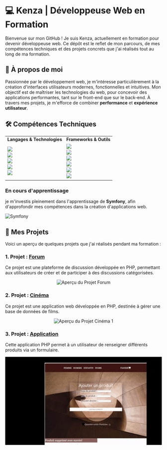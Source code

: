 # 💻 Kenza | Développeuse Web en Formation

Bienvenue sur mon GitHub ! 
Je suis Kenza, actuellement en formation pour devenir développeuse web. 
Ce dépôt est le reflet de mon parcours, de mes compétences techniques et des projets concrets que j'ai réalisés tout au long de ma formation.

## 🌟 À propos de moi

Passionnée par le développement web, je m'intéresse particulièrement à la création d'interfaces utilisateurs modernes, fonctionnelles et intuitives. Mon objectif est de maîtriser les technologies du web, pour concevoir des applications performantes, tant sur le front-end que sur le back-end. À travers mes projets, je m'efforce de combiner **performance** et **expérience utilisateur**.

## 🛠️ Compétences Techniques

<div align="center">
  <table>
    <tr>
      <td><strong>Langages & Technologies</strong></td>
      <td><strong>Frameworks & Outils</strong></td>
    </tr>
    <tr>
      <td>
        <img src="https://img.shields.io/badge/HTML5-E34F26?style=for-the-badge&logo=html5&logoColor=white"/>
        <br/>
        <img src="https://img.shields.io/badge/CSS3-1572B6?style=for-the-badge&logo=css3&logoColor=white"/>
        <br/>
        <img src="https://img.shields.io/badge/JavaScript-F7DF1E?style=for-the-badge&logo=javascript&logoColor=black"/>
        <br/>
        <img src="https://img.shields.io/badge/PHP-777BB4?style=for-the-badge&logo=php&logoColor=white"/>
        <br/>
        <img src="https://img.shields.io/badge/MySQL-4479A1?style=for-the-badge&logo=mysql&logoColor=white"/>
      </td>
      <td>
        <img src="https://img.shields.io/badge/Symfony-000000?style=for-the-badge&logo=symfony&logoColor=white"/>
        <br/>
        <img src="https://img.shields.io/badge/Bootstrap-7952B3?style=for-the-badge&logo=bootstrap&logoColor=white"/>
        <br/>
        <img src="https://img.shields.io/badge/UIKit-2396F3?style=for-the-badge&logo=uikit&logoColor=white"/>
        <br/>
        <img src="https://img.shields.io/badge/GitHub-181717?style=for-the-badge&logo=github&logoColor=white"/>
        <br/>
        <img src="https://img.shields.io/badge/VS%20Code-0078D4?style=for-the-badge&logo=visual-studio-code&logoColor=white"/>
        <br/>
        <img src="https://img.shields.io/badge/Figma-F24E1E?style=for-the-badge&logo=figma&logoColor=white"/>
      </td>
    </tr>
  </table>
</div>

### En cours d'apprentissage

je m'investis pleinement dans l'apprentissage de **Symfony**, afin d'approfondir mes compétences dans la création d'applications web.

![Symfony](https://img.shields.io/badge/Symfony-000000?style=for-the-badge&logo=symfony&logoColor=white)

## 🚀 Mes Projets

Voici un aperçu de quelques projets que j'ai réalisés pendant ma formation :

### 1. **Projet : [Forum](https://github.com/tonprofil/forum-projet)**

Ce projet est une plateforme de discussion développée en PHP, permettant aux utilisateurs de créer et de participer à des discussions catégorisées.

<div align="center">
  <img src="image/Forum.gif" alt="Aperçu du Projet Forum" width="1000"> 
</div>

### 2. **Projet : [Cinéma](#)**

Ce projet est une application web développée en PHP, destinée à gérer une base de données de films. 

<div align="center">
  <img src="image/CINEMA.gif" alt="Aperçu du Projet Cinéma 1" width="800">
</div>

### 3. **Projet : [Application](#)**


Cette application PHP permet à un utilisateur de renseigner différents produits via un formulaire.

<div align="center">
  <img src="image/APPLI.gif" alt="Aperçu du Projet Cinéma 1" width="800">
</div>



